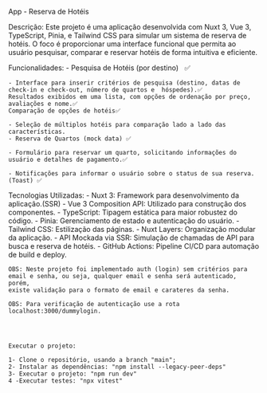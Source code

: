 App - Reserva de Hotéis

Descrição: Este projeto é uma aplicação desenvolvida com Nuxt 3, Vue 3, TypeScript, Pinia, e Tailwind CSS para  simular um sistema de reserva de hotéis. O foco é proporcionar uma interface funcional que permita ao usuário pesquisar, comparar e reservar hotéis de forma intuitiva e eficiente.

Funcionalidades:
    - Pesquisa de Hotéis (por destino)   ✅

    - Interface para inserir critérios de pesquisa (destino, datas de check-in e check-out, número de quartos e  hóspedes).✅
    Resultados exibidos em uma lista, com opções de ordenação por preço, avaliações e nome.✅
    Comparação de opções de hotéis✅

    - Seleção de múltiplos hotéis para comparação lado a lado das características.
    - Reserva de Quartos (mock data) ✅

    - Formulário para reservar um quarto, solicitando informações do usuário e detalhes de pagamento.✅

    - Notificações para informar o usuário sobre o status de sua reserva. (Toast) ✅
    
    
Tecnologias Utilizadas:
    - Nuxt 3: Framework para desenvolvimento da aplicação.(SSR)
    - Vue 3 Composition API: Utilizado para construção dos componentes.
    - TypeScript: Tipagem estática para maior robustez do código.
    - Pinia: Gerenciamento de estado e autenticação do usuário.
    - Tailwind CSS: Estilização das páginas.
    - Nuxt Layers: Organização modular da aplicação.
    - API Mockada via SSR: Simulação de chamadas de API para busca e reserva de hotéis.
    - GitHub Actions: Pipeline CI/CD para automação de build e deploy.


    OBS: Neste projeto foi implementado auth (login) sem critérios para email e senha, ou seja, qualquer email e senha será autenticado, porém,
    existe validação para o formato de email e carateres da senha.

    OBS: Para verificação de autenticação use a rota localhost:3000/dummylogin.




    Executar o projeto:

    1- Clone o repositório, usando a branch "main";
    2- Instalar as dependências: "npm install --legacy-peer-deps"
    3- Executar o projeto: "npm run dev"
    4 -Executar testes: "npx vitest"

